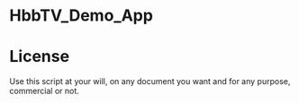 HbbTV_Demo_App
==============

License
========
Use this script at your will, on any document you want and for any purpose, commercial or not. 
